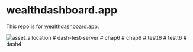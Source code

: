 # wealthdashboard.app

This repo is for  [wealthdashboard.app](https://www.wealthdashboard.app/). 

![asset_allocation](https://user-images.githubusercontent.com/72614349/103412086-bf019f00-4b30-11eb-8420-d3b128b673dc.png)
#   d a s h - t e s t - s e r v e r  
 #   c h a p 6  
 #   c h a p 6  
 #   t e s t t 6  
 #   t e s t t 6  
 #   d a s h 4  
 